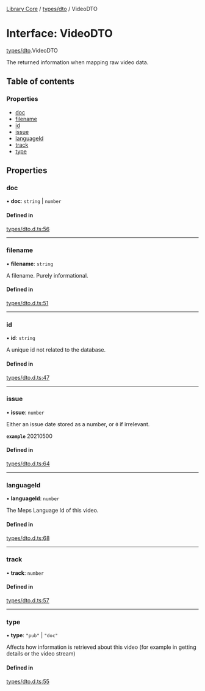 [Library Core](../README.md) / [types/dto](../modules/types_dto.md) / VideoDTO

# Interface: VideoDTO

[types/dto](../modules/types_dto.md).VideoDTO

The returned information when mapping raw video data.

## Table of contents

### Properties

- [doc](types_dto.videodto.md#doc)
- [filename](types_dto.videodto.md#filename)
- [id](types_dto.videodto.md#id)
- [issue](types_dto.videodto.md#issue)
- [languageId](types_dto.videodto.md#languageid)
- [track](types_dto.videodto.md#track)
- [type](types_dto.videodto.md#type)

## Properties

### doc

• **doc**: `string` \| `number`

#### Defined in

[types/dto.d.ts:56](https://github.com/BenShelton/library-api/blob/master/packages/core/types/dto.d.ts#L56)

___

### filename

• **filename**: `string`

A filename. Purely informational.

#### Defined in

[types/dto.d.ts:51](https://github.com/BenShelton/library-api/blob/master/packages/core/types/dto.d.ts#L51)

___

### id

• **id**: `string`

A unique id not related to the database.

#### Defined in

[types/dto.d.ts:47](https://github.com/BenShelton/library-api/blob/master/packages/core/types/dto.d.ts#L47)

___

### issue

• **issue**: `number`

Either an issue date stored as a number, or `0` if irrelevant.

**`example`**
20210500

#### Defined in

[types/dto.d.ts:64](https://github.com/BenShelton/library-api/blob/master/packages/core/types/dto.d.ts#L64)

___

### languageId

• **languageId**: `number`

The Meps Language Id of this video.

#### Defined in

[types/dto.d.ts:68](https://github.com/BenShelton/library-api/blob/master/packages/core/types/dto.d.ts#L68)

___

### track

• **track**: `number`

#### Defined in

[types/dto.d.ts:57](https://github.com/BenShelton/library-api/blob/master/packages/core/types/dto.d.ts#L57)

___

### type

• **type**: ``"pub"`` \| ``"doc"``

Affects how information is retrieved about this video (for example in getting details or the video stream)

#### Defined in

[types/dto.d.ts:55](https://github.com/BenShelton/library-api/blob/master/packages/core/types/dto.d.ts#L55)
